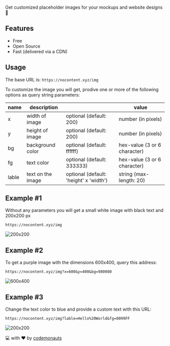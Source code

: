 Get customized placeholder images for your mockups and website designs :rocket:


## Features
 * Free
 * Open Source
 * Fast (delivered via a CDN)
 
## Usage
The base URL is: `https://nocontent.xyz/img`

To customize the image you will get, prodive one or more of the following options as query string parameters:

|name|description||value|
|---|---|---|---|
|x|width of image|optional (default: 200)|number (in pixels)|
|y|height of image|optional (default: 200)|number (in pixels)|
|bg|background color|optional (default: ffffff)|hex-value (3 or 6 character)|
|fg|text color|optional (default: 333333)|hex-value (3 or 6 character)|
|lable|text on the image|optional (default: 'height' x 'width') | string (max-length: 20)

## Example #1
Without any parameters you will get a small white image with black text and 200x200 px
```
https://nocontent.xyz/img
```
![200x200](https://nocontent.xyz/img)

## Example #2
To get a purple image with the dimensions 600x400, query this address:
```
https://nocontent.xyz/img?x=600&y=400&bg=980080
```
![600x400](https://nocontent.xyz/img?x=600&y=400&bg=980080)

## Example #3
Change the text color to blue and provide a custom text with this URL:
```
https://nocontent.xyz/img?lable=Hello%20World&fg=0099FF
```
![200x200](https://nocontent.xyz/img?lable=Hello%20World&fg=0099FF)



:computer: with :heart: by [codemonauts](https://codemonauts.com)
